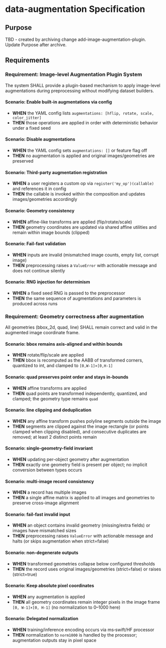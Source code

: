 # data-augmentation Specification

## Purpose
TBD - created by archiving change add-image-augmentation-plugin. Update Purpose after archive.
## Requirements
### Requirement: Image-level Augmentation Plugin System
The system SHALL provide a plugin-based mechanism to apply image-level augmentations during preprocessing without modifying dataset builders.

#### Scenario: Enable built-in augmentations via config
- **WHEN** the YAML config lists `augmentations: [hflip, rotate, scale, color_jitter]`
- **THEN** those operations are applied in order with deterministic behavior under a fixed seed

#### Scenario: Disable augmentations
- **WHEN** the YAML config sets `augmentations: []` or feature flag off
- **THEN** no augmentation is applied and original images/geometries are preserved

#### Scenario: Third-party augmentation registration
- **WHEN** a user registers a custom op via `register('my_op')(callable)` and references it in config
- **THEN** the callable is invoked within the composition and updates images/geometries accordingly

#### Scenario: Geometry consistency
- **WHEN** affine-like transforms are applied (flip/rotate/scale)
- **THEN** geometry coordinates are updated via shared affine utilities and remain within image bounds (clipped)

#### Scenario: Fail-fast validation
- **WHEN** inputs are invalid (mismatched image counts, empty list, corrupt image)
- **THEN** preprocessing raises a `ValueError` with actionable message and does not continue silently

#### Scenario: RNG injection for determinism
- **WHEN** a fixed seed RNG is passed to the preprocessor
- **THEN** the same sequence of augmentations and parameters is produced across runs

### Requirement: Geometry correctness after augmentation
All geometries (bbox_2d, quad, line) SHALL remain correct and valid in the augmented image coordinate frame.

#### Scenario: bbox remains axis-aligned and within bounds
- **WHEN** rotate/flip/scale are applied
- **THEN** bbox is recomputed as the AABB of transformed corners, quantized to int, and clamped to `[0,W-1]×[0,H-1]`

#### Scenario: quad preserves point order and stays in-bounds
- **WHEN** affine transforms are applied
- **THEN** quad points are transformed independently, quantized, and clamped; the geometry type remains `quad`

#### Scenario: line clipping and deduplication
- **WHEN** any affine transform pushes polyline segments outside the image
- **THEN** segments are clipped against the image rectangle (or points clamped when clipping disabled), and consecutive duplicates are removed; at least 2 distinct points remain

#### Scenario: single-geometry-field invariant
- **WHEN** updating per-object geometry after augmentation
- **THEN** exactly one geometry field is present per object; no implicit conversion between types occurs

#### Scenario: multi-image record consistency
- **WHEN** a record has multiple images
- **THEN** a single affine matrix is applied to all images and geometries to preserve cross-image alignment

#### Scenario: fail-fast invalid input
- **WHEN** an object contains invalid geometry (missing/extra fields) or images have mismatched sizes
- **THEN** preprocessing raises `ValueError` with actionable message and halts (or skips augmentation when strict=false)

#### Scenario: non-degenerate outputs
- **WHEN** transformed geometries collapse below configured thresholds
- **THEN** the record uses original images/geometries (strict=false) or raises (strict=true)

#### Scenario: Keep absolute pixel coordinates
- **WHEN** any augmentation is applied
- **THEN** all geometry coordinates remain integer pixels in the image frame `[0, W-1]×[0, H-1]` (no normalization to 0–1000 here)

#### Scenario: Delegated normalization
- **WHEN** training/inference encoding occurs via ms‑swift/HF processor
- **THEN** normalization to `norm1000` is handled by the processor; augmentation outputs stay in pixel space

